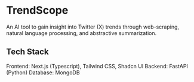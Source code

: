 # TrendScope

An AI tool to gain insight into Twitter (X) trends through web-scraping, natural language processing, and abstractive summarization.

## Tech Stack

Frontend: Next.js (Typescript), Tailwind CSS, Shadcn UI
Backend: FastAPI (Python)
Database: MongoDB
